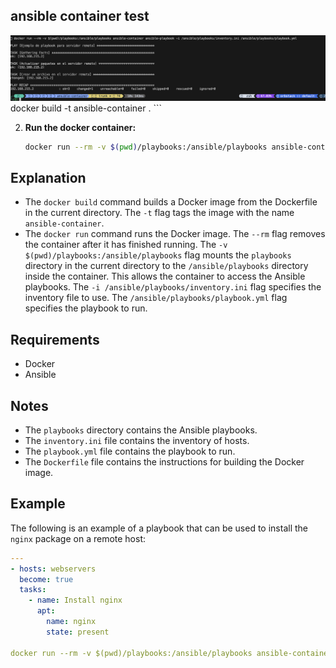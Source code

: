 ## ansible container test 

![Alt text](image.png)
    docker build -t ansible-container .
    ```

2.  **Run the docker container:**
    ```bash
    docker run --rm -v $(pwd)/playbooks:/ansible/playbooks ansible-container -i /ansible/playbooks/inventory.ini /ansible/playbooks/playbook.yml
    ```

##  Explanation

*   The `docker build` command builds a Docker image from the Dockerfile in the current directory. The `-t` flag tags the image with the name `ansible-container`.
*   The `docker run` command runs the Docker image. The `--rm` flag removes the container after it has finished running. The `-v $(pwd)/playbooks:/ansible/playbooks` flag mounts the `playbooks` directory in the current directory to the `/ansible/playbooks` directory inside the container. This allows the container to access the Ansible playbooks. The `-i /ansible/playbooks/inventory.ini` flag specifies the inventory file to use. The `/ansible/playbooks/playbook.yml` flag specifies the playbook to run.

##  Requirements

*   Docker
*   Ansible

##  Notes

*   The `playbooks` directory contains the Ansible playbooks.
*   The `inventory.ini` file contains the inventory of hosts.
*   The `playbook.yml` file contains the playbook to run.
*   The `Dockerfile` file contains the instructions for building the Docker image.

##  Example

The following is an example of a playbook that can be used to install the `nginx` package on a remote host:

```yaml
---
- hosts: webservers
  become: true
  tasks:
    - name: Install nginx
      apt:
        name: nginx
        state: present

docker run --rm -v $(pwd)/playbooks:/ansible/playbooks ansible-container -i /ansible/playbooks/inventory.ini /ansible/playbooks/playbook.yml

